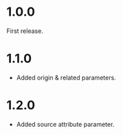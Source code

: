 # 1.0.0
First release.

# 1.1.0
- Added origin & related parameters.

# 1.2.0
- Added source attribute parameter.
